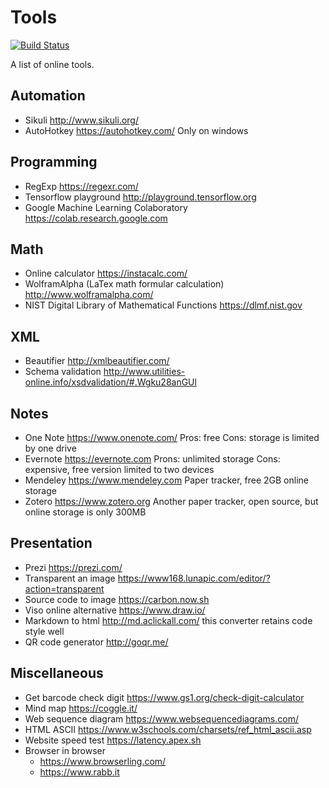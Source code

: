 # Tools
[![Build Status](https://api.travis-ci.org/NoahDragon/tool-sites.svg?branch=master)](https://travis-ci.org/NoahDragon/tool-sites)

A list of online tools.

## Automation
- Sikuli http://www.sikuli.org/
- AutoHotkey https://autohotkey.com/ Only on windows

## Programming
- RegExp https://regexr.com/
- Tensorflow playground http://playground.tensorflow.org
- Google Machine Learning Colaboratory https://colab.research.google.com

## Math
- Online calculator https://instacalc.com/
- WolframAlpha (LaTex math formular calculation) http://www.wolframalpha.com/
- NIST Digital Library of Mathematical Functions https://dlmf.nist.gov

## XML
- Beautifier http://xmlbeautifier.com/
- Schema validation http://www.utilities-online.info/xsdvalidation/#.Wgku28anGUl

## Notes
- One Note https://www.onenote.com/ Pros: free Cons: storage is limited by one drive
- Evernote https://evernote.com Prons: unlimited storage Cons: expensive, free version limited to two devices
- Mendeley https://www.mendeley.com Paper tracker, free 2GB online storage
- Zotero https://www.zotero.org Another paper tracker, open source, but online storage is only 300MB

## Presentation
- Prezi https://prezi.com/
- Transparent an image https://www168.lunapic.com/editor/?action=transparent
- Source code to image https://carbon.now.sh
- Viso online alternative https://www.draw.io/
- Markdown to html http://md.aclickall.com/ this converter retains code style well
- QR code generator http://goqr.me/

## Miscellaneous
- Get barcode check digit https://www.gs1.org/check-digit-calculator
- Mind map https://coggle.it/
- Web sequence diagram https://www.websequencediagrams.com/
- HTML ASCII https://www.w3schools.com/charsets/ref_html_ascii.asp
- Website speed test https://latency.apex.sh
- Browser in browser 
  * https://www.browserling.com/
  * https://www.rabb.it
